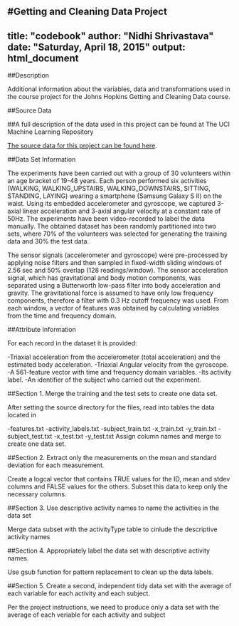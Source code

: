 #Getting and Cleaning Data Project
---
title: "codebook"
author: "Nidhi Shrivastava"
date: "Saturday, April 18, 2015"
output: html_document
---

##Description

Additional information about the variables, data and transformations used in the course project for the Johns Hopkins Getting and Cleaning Data course.

##Source Data

##A full description of the data used in this project can be found at The UCI Machine Learning Repository

[The source data for this project can be found here](https://d396qusza40orc.cloudfront.net/getdata%2Fprojectfiles%2FUCI%20HAR%20Dataset.zip).

##Data Set Information

The experiments have been carried out with a group of 30 volunteers within an age bracket of 19-48 years. Each person performed six activities (WALKING, WALKING_UPSTAIRS, WALKING_DOWNSTAIRS, SITTING, STANDING, LAYING) wearing a smartphone (Samsung Galaxy S II) on the waist. Using its embedded accelerometer and gyroscope, we captured 3-axial linear acceleration and 3-axial angular velocity at a constant rate of 50Hz. The experiments have been video-recorded to label the data manually. The obtained dataset has been randomly partitioned into two sets, where 70% of the volunteers was selected for generating the training data and 30% the test data.

The sensor signals (accelerometer and gyroscope) were pre-processed by applying noise filters and then sampled in fixed-width sliding windows of 2.56 sec and 50% overlap (128 readings/window). The sensor acceleration signal, which has gravitational and body motion components, was separated using a Butterworth low-pass filter into body acceleration and gravity. The gravitational force is assumed to have only low frequency components, therefore a filter with 0.3 Hz cutoff frequency was used. From each window, a vector of features was obtained by calculating variables from the time and frequency domain.

##Attribute Information

For each record in the dataset it is provided:

-Triaxial acceleration from the accelerometer (total acceleration) and the estimated body acceleration.
-Triaxial Angular velocity from the gyroscope.
-A 561-feature vector with time and frequency domain variables.
-Its activity label.
-An identifier of the subject who carried out the experiment.

##Section 1. Merge the training and the test sets to create one data set.

After setting the source directory for the files, read into tables the data located in

-features.txt
-activity_labels.txt
-subject_train.txt
-x_train.txt
-y_train.txt
-subject_test.txt
-x_test.txt
-y_test.txt
Assign column names and merge to create one data set.

##Section 2. Extract only the measurements on the mean and standard deviation for each measurement.

Create a logcal vector that contains TRUE values for the ID, mean and stdev columns and FALSE values for the others. Subset this data to keep only the necessary columns.

##Section 3. Use descriptive activity names to name the activities in the data set

Merge data subset with the activityType table to cinlude the descriptive activity names

##Section 4. Appropriately label the data set with descriptive activity names.

Use gsub function for pattern replacement to clean up the data labels.

##Section 5. Create a second, independent tidy data set with the average of each variable for each activity and each subject.

Per the project instructions, we need to produce only a data set with the average of each veriable for each activity and subject

